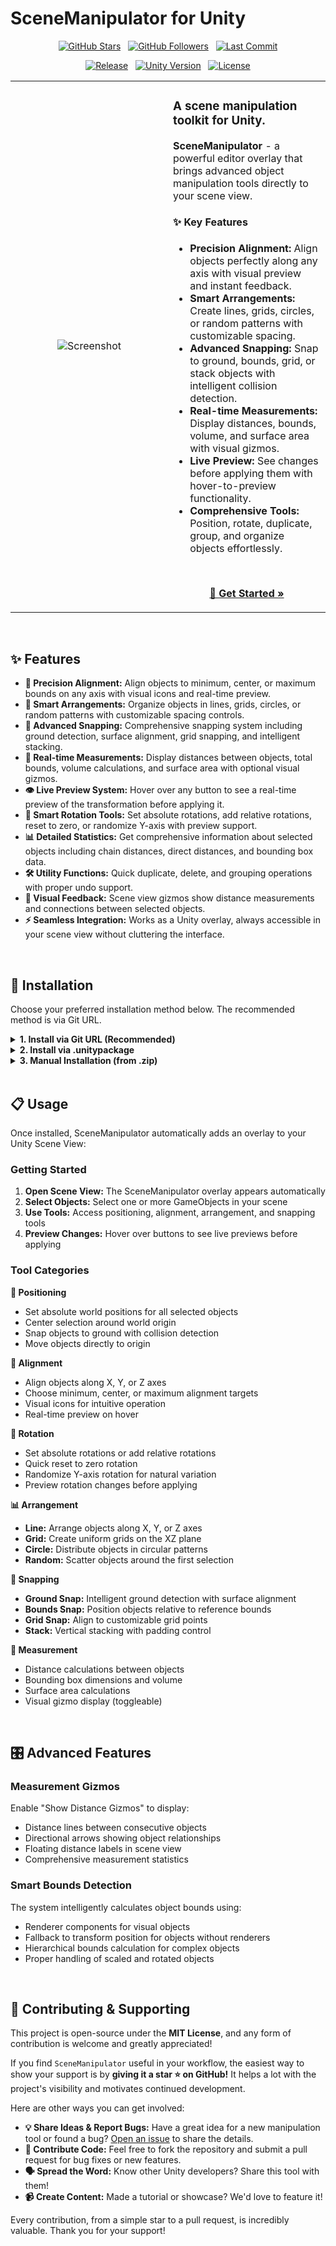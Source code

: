 # SceneManipulator for Unity

<p align="center">
  <a href="https://github.com/Alaxxxx/SceneManipulator/stargazers"><img src="https://img.shields.io/github/stars/Alaxxxx/SceneManipulator?style=flat-square&logo=github&color=FFC107" alt="GitHub Stars"></a>
  &nbsp;
  <a href="https://github.com/Alaxxxx?tab=followers"><img src="https://img.shields.io/github/followers/Alaxxxx?style=flat-square&logo=github&label=Followers&color=282c34" alt="GitHub Followers"></a>
  &nbsp;
  <a href="https://github.com/Alaxxxx/SceneManipulator/commits/main"><img src="https://img.shields.io/github/last-commit/Alaxxxx/SceneManipulator?style=flat-square&logo=github&color=blueviolet" alt="Last Commit"></a>
</p>

<p align="center">
  <a href="https://github.com/Alaxxxx/SceneManipulator/releases"><img src="https://img.shields.io/github/v/release/Alaxxxx/SceneManipulator?style=flat-square" alt="Release"></a>
  &nbsp;
  <a href="https://unity.com/"><img src="https://img.shields.io/badge/Unity-2021.3+-2296F3.svg?style=flat-square&logo=unity" alt="Unity Version"></a>
  &nbsp;
  <a href="https://github.com/Alaxxxx/SceneManipulator/blob/main/LICENSE"><img src="https://img.shields.io/github/license/Alaxxxx/SceneManipulator?style=flat-square" alt="License"></a>
</p>

<table>
  <tr>
    <td width="40%" valign="middle" align="center">
      <img  alt="Screenshot" src="https://github.com/user-attachments/assets/fb7a0c07-7b86-4440-a055-85c3b0ef6862" />
    </td>
    <td width="40%" valign="top">

### A scene manipulation toolkit for Unity.

<p><strong>SceneManipulator</strong> - a powerful editor overlay that brings advanced object manipulation tools directly to your scene view.</p>

#### ✨ Key Features
- **Precision Alignment:** Align objects perfectly along any axis with visual preview and instant feedback.
- **Smart Arrangements:** Create lines, grids, circles, or random patterns with customizable spacing.
- **Advanced Snapping:** Snap to ground, bounds, grid, or stack objects with intelligent collision detection.
- **Real-time Measurements:** Display distances, bounds, volume, and surface area with visual gizmos.
- **Live Preview:** See changes before applying them with hover-to-preview functionality.
- **Comprehensive Tools:** Position, rotate, duplicate, group, and organize objects effortlessly.

<br>

<p align="center">
  <a href="#-installation"><strong>🚀 Get Started &raquo;</strong></a>
</p>

  </tr>
</table>

<br>

## ✨ Features

* **🎯 Precision Alignment:** Align objects to minimum, center, or maximum bounds on any axis with visual icons and real-time preview.
* **📐 Smart Arrangements:** Organize objects in lines, grids, circles, or random patterns with customizable spacing controls.
* **🧲 Advanced Snapping:** Comprehensive snapping system including ground detection, surface alignment, grid snapping, and intelligent stacking.
* **📏 Real-time Measurements:** Display distances between objects, total bounds, volume calculations, and surface area with optional visual gizmos.
* **👁️ Live Preview System:** Hover over any button to see a real-time preview of the transformation before applying it.
* **🔄 Smart Rotation Tools:** Set absolute rotations, add relative rotations, reset to zero, or randomize Y-axis with preview support.
* **📊 Detailed Statistics:** Get comprehensive information about selected objects including chain distances, direct distances, and bounding box data.
* **🛠️ Utility Functions:** Quick duplicate, delete, and grouping operations with proper undo support.
* **🎨 Visual Feedback:** Scene view gizmos show distance measurements and connections between selected objects.
* **⚡ Seamless Integration:** Works as a Unity overlay, always accessible in your scene view without cluttering the interface.

<br>

## 🚀 Installation

Choose your preferred installation method below. The recommended method is via Git URL.

<details>
<summary><strong>1. Install via Git URL (Recommended)</strong></summary>
<br>

This method installs the package directly from GitHub and allows you to update it easily.

1.  In Unity, open the **Package Manager** (`Window > Package Manager`).
2.  Click the **+** button and select **"Add package from git URL..."**.
3.  Enter the following URL and click "Add":
    ```
    https://github.com/Alaxxxx/SceneManipulator.git
    ```
</details>

<details>
<summary><strong>2. Install via .unitypackage</strong></summary>
<br>

Ideal if you prefer a specific, stable version of the asset.

1.  Go to the [**Releases**](https://github.com/Alaxxxx/SceneManipulator/releases) page.
2.  Download the `.unitypackage` file from the latest release.
3.  In your Unity project, go to `Assets > Import Package > Custom Package...` and select the downloaded file.
</details>

<details>
<summary><strong>3. Manual Installation (from .zip)</strong></summary>
<br>

1.  Download this repository as a ZIP file by clicking `Code > Download ZIP`.
2.  Unzip the file.
3.  Drag the unzipped package folder into your project's `Assets` directory.
</details>

<br>

## 📋 Usage

Once installed, SceneManipulator automatically adds an overlay to your Unity Scene View:

### Getting Started
1. **Open Scene View:** The SceneManipulator overlay appears automatically
2. **Select Objects:** Select one or more GameObjects in your scene
3. **Use Tools:** Access positioning, alignment, arrangement, and snapping tools
4. **Preview Changes:** Hover over buttons to see live previews before applying

### Tool Categories

**🎯 Positioning**
- Set absolute world positions for all selected objects
- Center selection around world origin
- Snap objects to ground with collision detection
- Move objects directly to origin

**📐 Alignment**  
- Align objects along X, Y, or Z axes
- Choose minimum, center, or maximum alignment targets
- Visual icons for intuitive operation
- Real-time preview on hover

**🔄 Rotation**
- Set absolute rotations or add relative rotations
- Quick reset to zero rotation
- Randomize Y-axis rotation for natural variation
- Preview rotation changes before applying

**📊 Arrangement**
- **Line:** Arrange objects along X, Y, or Z axes
- **Grid:** Create uniform grids on the XZ plane  
- **Circle:** Distribute objects in circular patterns
- **Random:** Scatter objects around the first selection

**🧲 Snapping**
- **Ground Snap:** Intelligent ground detection with surface alignment
- **Bounds Snap:** Position objects relative to reference bounds
- **Grid Snap:** Align to customizable grid points
- **Stack:** Vertical stacking with padding control

**📏 Measurement**
- Distance calculations between objects
- Bounding box dimensions and volume
- Surface area calculations
- Visual gizmo display (toggleable)

<br>

## 🎛️ Advanced Features

### Measurement Gizmos
Enable "Show Distance Gizmos" to display:
- Distance lines between consecutive objects
- Directional arrows showing object relationships  
- Floating distance labels in scene view
- Comprehensive measurement statistics

### Smart Bounds Detection
The system intelligently calculates object bounds using:
- Renderer components for visual objects
- Fallback to transform position for objects without renderers
- Hierarchical bounds calculation for complex objects
- Proper handling of scaled and rotated objects

<br>

## 🤝 Contributing & Supporting

This project is open-source under the **MIT License**, and any form of contribution is welcome and greatly appreciated!

If you find `SceneManipulator` useful in your workflow, the easiest way to show your support is by **giving it a star ⭐️ on GitHub!** It helps a lot with the project's visibility and motivates continued development.

Here are other ways you can get involved:

* **💡 Share Ideas & Report Bugs:** Have a great idea for a new manipulation tool or found a bug? [Open an issue](https://github.com/Alaxxxx/SceneManipulator/issues) to share the details.
* **🔌 Contribute Code:** Feel free to fork the repository and submit a pull request for bug fixes or new features.
* **🗣️ Spread the Word:** Know other Unity developers? Share this tool with them!
* **📹 Create Content:** Made a tutorial or showcase? We'd love to feature it!

Every contribution, from a simple star to a pull request, is incredibly valuable. Thank you for your support!
